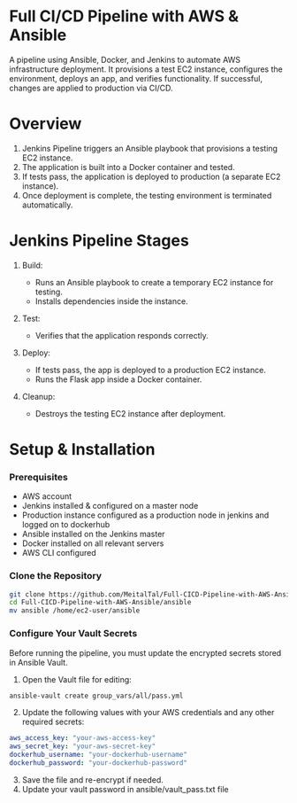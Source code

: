 # Full CI/CD Pipeline with AWS & Ansible
A pipeline using Ansible, Docker, and Jenkins to automate AWS infrastructure deployment. It provisions a test EC2 instance, configures the environment, deploys an app, and verifies functionality. If successful, changes are applied to production via CI/CD. 

# Overview
1. Jenkins Pipeline triggers an Ansible playbook that provisions a testing EC2 instance.
2. The application is built into a Docker container and tested.
3. If tests pass, the application is deployed to production (a separate EC2 instance).
4. Once deployment is complete, the testing environment is terminated automatically.

# Jenkins Pipeline Stages
1. Build:
   - Runs an Ansible playbook to create a temporary EC2 instance for testing.
   - Installs dependencies inside the instance.

2. Test:
   - Verifies that the application responds correctly.

3. Deploy:
   - If tests pass, the app is deployed to a production EC2 instance.
   - Runs the Flask app inside a Docker container.

4. Cleanup:
   - Destroys the testing EC2 instance after deployment.
  
# Setup & Installation
### Prerequisites
- AWS account
- Jenkins installed & configured on a master node
- Production instance configured as a production node in jenkins and logged on to dockerhub
- Ansible installed on the Jenkins master
- Docker installed on all relevant servers
- AWS CLI configured

### Clone the Repository
```sh
git clone https://github.com/MeitalTal/Full-CICD-Pipeline-with-AWS-Ansible.git
cd Full-CICD-Pipeline-with-AWS-Ansible/ansible
mv ansible /home/ec2-user/ansible
```

### Configure Your Vault Secrets
Before running the pipeline, you must update the encrypted secrets stored in Ansible Vault.

1. Open the Vault file for editing:

```sh
ansible-vault create group_vars/all/pass.yml
```
2. Update the following values with your AWS credentials and any other required secrets:

```yaml
aws_access_key: "your-aws-access-key"
aws_secret_key: "your-aws-secret-key"
dockerhub_username: "your-dockerhub-username"
dockerhub_password: "your-dockerhub-password"
```
3. Save the file and re-encrypt if needed.
4. Update your vault password in ansible/vault_pass.txt file



